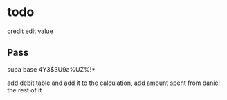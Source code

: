 # todo

credit edit value

## Pass

supa base
4Y3$3U9a%UZ%!\*

add debit table and add it to the calculation, 
add amount spent from daniel the rest of it